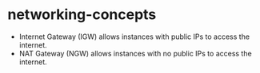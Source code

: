 # networking-concepts

* Internet Gateway (IGW) allows instances with public IPs to access the internet.
* NAT Gateway (NGW) allows instances with no public IPs to access the internet.
